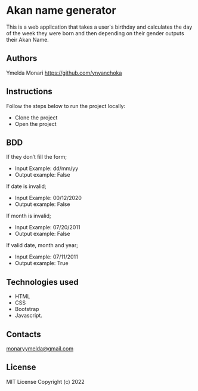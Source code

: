 # Akan name generator
This is a web application that takes a user's birthday and calculates the day of the week they were born and then depending on their gender outputs their Akan Name.

## Authors
Ymelda Monari 
https://github.com/ynyanchoka

## Instructions
Follow the steps below to run the project locally:
- Clone the project
- Open the project
## BDD
If they don’t fill the form;
- Input Example: dd/mm/yy
- Output example: False

If date is invalid;
- Input Example: 00/12/2020
- Output example: False

If month is invalid;
- Input Example: 07/20/2011
- Output example: False

If valid date, month and year;
- Input Example: 07/11/2011
- Output example: True


## Technologies used
- HTML
- CSS
- Bootstrap
- Javascript.
## Contacts
monaryymelda@gmail.com
## License
MIT License Copyright (c) 2022 